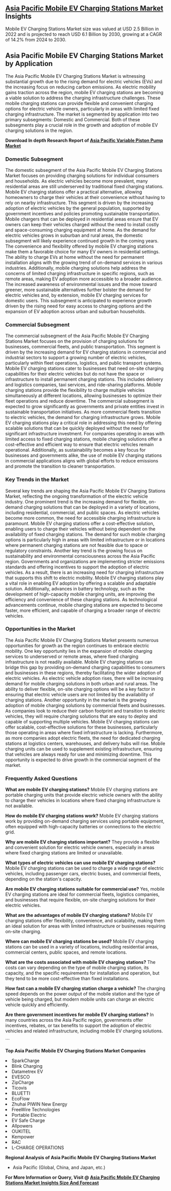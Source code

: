 <h2><a href="https://www.verifiedmarketreports.com/download-sample/?rid=416516&amp;utm_source=Github-Feb&amp;utm_medium=219" target="_blank">Asia Pacific Mobile EV Charging Stations Market</a> Insights</h2><p>Mobile EV Charging Stations Market size was valued at USD 2.5 Billion in 2022 and is projected to reach USD 6.1 Billion by 2030, growing at a CAGR of 14.2% from 2024 to 2030.</p><p><h2>Asia Pacific Mobile EV Charging Stations Market by Application</h2> <p>The Asia Pacific Mobile EV Charging Stations Market is witnessing substantial growth due to the rising demand for electric vehicles (EVs) and the increasing focus on reducing carbon emissions. As electric mobility gains traction across the region, mobile EV charging stations are becoming a viable solution to address the charging infrastructure challenges. These mobile charging stations can provide flexible and convenient charging options for electric vehicle owners, particularly in areas with limited fixed charging infrastructure. The market is segmented by application into two primary subsegments: Domestic and Commercial. Both of these subsegments play a crucial role in the growth and adoption of mobile EV charging solutions in the region. <p><strong>Download In depth Research Report of <a href="https://www.verifiedmarketreports.com/download-sample/?rid=236118&amp;utm_source=Pulse-Dec&amp;utm_medium=219" target="_blank">Asia Pacific Variable Piston Pump Market</a></strong></p></p> <h3>Domestic Subsegment</h3> <p>The domestic subsegment of the Asia Pacific Mobile EV Charging Stations Market focuses on providing charging solutions for individual consumers and households. As electric vehicles become more prevalent, many residential areas are still underserved by traditional fixed charging stations. Mobile EV charging stations offer a practical alternative, allowing homeowners to charge their vehicles at their convenience without having to rely on nearby infrastructure. This segment is driven by the increasing adoption of electric vehicles by the general population, supported by government incentives and policies promoting sustainable transportation. Mobile chargers that can be deployed in residential areas ensure that EV owners can keep their vehicles charged without the need to install costly and space-consuming charging equipment at home. As the demand for electric vehicles grows in suburban and rural areas, the domestic subsegment will likely experience continued growth in the coming years. The convenience and flexibility offered by mobile EV charging stations make them a favorable choice for many EV owners in residential settings. The ability to charge EVs at home without the need for permanent installation aligns with the growing trend of on-demand services in various industries. Additionally, mobile charging solutions help address the concerns of limited charging infrastructure in specific regions, such as remote areas, making EV adoption more accessible to a broader audience. The increased awareness of environmental issues and the move toward greener, more sustainable alternatives further bolster the demand for electric vehicles and, by extension, mobile EV charging services for domestic users. This subsegment is anticipated to experience growth driven by the rising need for easy access to charging options and the expansion of EV adoption across urban and suburban households. <h3>Commercial Subsegment</h3> <p>The commercial subsegment of the Asia Pacific Mobile EV Charging Stations Market focuses on the provision of charging solutions for businesses, commercial fleets, and public transportation. This segment is driven by the increasing demand for EV charging stations in commercial and industrial sectors to support a growing number of electric vehicles, particularly within fleet operations, logistics, and public transport systems. Mobile EV charging stations cater to businesses that need on-site charging capabilities for their electric vehicles but do not have the space or infrastructure to install permanent charging stations. This includes delivery and logistics companies, taxi services, and ride-sharing platforms. Mobile charging stations provide the flexibility to charge multiple vehicles simultaneously at different locations, allowing businesses to optimize their fleet operations and reduce downtime. The commercial subsegment is expected to grow significantly as governments and private entities invest in sustainable transportation initiatives. As more commercial fleets transition to electric vehicles, the demand for charging infrastructure grows. Mobile EV charging stations play a critical role in addressing this need by offering scalable solutions that can be quickly deployed without the need for significant infrastructure investment. For companies operating in areas with limited access to fixed charging stations, mobile charging solutions offer a cost-effective and efficient way to ensure that electric vehicles remain operational. Additionally, as sustainability becomes a key focus for businesses and governments alike, the use of mobile EV charging stations in commercial applications aligns with global efforts to reduce emissions and promote the transition to cleaner transportation. <h3>Key Trends in the Market</h3> <p>Several key trends are shaping the Asia Pacific Mobile EV Charging Stations Market, reflecting the ongoing transformation of the electric vehicle industry. One prominent trend is the increasing demand for flexible, on-demand charging solutions that can be deployed in a variety of locations, including residential, commercial, and public spaces. As electric vehicles become more common, the need for accessible charging infrastructure is paramount. Mobile EV charging stations offer a cost-effective solution, enabling users to charge their vehicles without being dependent on the availability of fixed charging stations. The demand for such mobile charging options is particularly high in areas with limited infrastructure or in locations where permanent charging stations are not feasible due to space or regulatory constraints. Another key trend is the growing focus on sustainability and environmental consciousness across the Asia Pacific region. Governments and organizations are implementing stricter emissions standards and offering incentives to support the adoption of electric vehicles. As a result, there is an increasing need for charging infrastructure that supports this shift to electric mobility. Mobile EV charging stations play a vital role in enabling EV adoption by offering a scalable and adaptable solution. Additionally, advances in battery technology, such as the development of high-capacity mobile charging units, are improving the efficiency and convenience of these charging stations. As technological advancements continue, mobile charging stations are expected to become faster, more efficient, and capable of charging a broader range of electric vehicles. <h3>Opportunities in the Market</h3> <p>The Asia Pacific Mobile EV Charging Stations Market presents numerous opportunities for growth as the region continues to embrace electric mobility. One key opportunity lies in the expansion of mobile charging services to underserved or remote areas, where fixed charging infrastructure is not readily available. Mobile EV charging stations can bridge this gap by providing on-demand charging capabilities to consumers and businesses in these regions, thereby facilitating the wider adoption of electric vehicles. As electric vehicle adoption rises, there will be increasing demand for mobile charging solutions in both urban and rural areas. The ability to deliver flexible, on-site charging options will be a key factor in ensuring that electric vehicle users are not limited by the availability of charging stations. Another opportunity in the market is the growing adoption of mobile charging solutions by commercial fleets and businesses. As companies look to reduce their carbon footprint and transition to electric vehicles, they will require charging solutions that are easy to deploy and capable of supporting multiple vehicles. Mobile EV charging stations can offer scalable, cost-effective solutions for these businesses, particularly those operating in areas where fixed infrastructure is lacking. Furthermore, as more companies adopt electric fleets, the need for dedicated charging stations at logistics centers, warehouses, and delivery hubs will rise. Mobile charging units can be used to supplement existing infrastructure, ensuring that vehicles are always ready for use and minimizing downtime. This opportunity is expected to drive growth in the commercial segment of the market. <h3>Frequently Asked Questions</h3> <p><strong>What are mobile EV charging stations?</strong> Mobile EV charging stations are portable charging units that provide electric vehicle owners with the ability to charge their vehicles in locations where fixed charging infrastructure is not available.</p> <p><strong>How do mobile EV charging stations work?</strong> Mobile EV charging stations work by providing on-demand charging services using portable equipment, often equipped with high-capacity batteries or connections to the electric grid.</p> <p><strong>Why are mobile EV charging stations important?</strong> They provide a flexible and convenient solution for electric vehicle owners, especially in areas where fixed charging stations are limited or unavailable.</p> <p><strong>What types of electric vehicles can use mobile EV charging stations?</strong> Mobile EV charging stations can be used to charge a wide range of electric vehicles, including passenger cars, electric buses, and commercial fleets, depending on the station's capacity.</p> <p><strong>Are mobile EV charging stations suitable for commercial use?</strong> Yes, mobile EV charging stations are ideal for commercial fleets, logistics companies, and businesses that require flexible, on-site charging solutions for their electric vehicles.</p> <p><strong>What are the advantages of mobile EV charging stations?</strong> Mobile EV charging stations offer flexibility, convenience, and scalability, making them an ideal solution for areas with limited infrastructure or businesses requiring on-site charging.</p> <p><strong>Where can mobile EV charging stations be used?</strong> Mobile EV charging stations can be used in a variety of locations, including residential areas, commercial centers, public spaces, and remote locations.</p> <p><strong>What are the costs associated with mobile EV charging stations?</strong> The costs can vary depending on the type of mobile charging station, its capacity, and the specific requirements for installation and operation, but they tend to be more cost-effective than fixed installations.</p> <p><strong>How fast can a mobile EV charging station charge a vehicle?</strong> The charging speed depends on the power output of the mobile station and the type of vehicle being charged, but modern mobile units can charge an electric vehicle quickly and efficiently.</p> <p><strong>Are there government incentives for mobile EV charging stations?</strong> In many countries across the Asia Pacific region, governments offer incentives, rebates, or tax benefits to support the adoption of electric vehicles and related infrastructure, including mobile EV charging solutions.</p> ```</p><p><strong>Top Asia Pacific Mobile EV Charging Stations Market Companies</strong></p><div data-test-id=""><p><li>SparkCharge</li><li> Blink Charging</li><li> Datametrex EV</li><li> EVESCO</li><li> ZipCharge</li><li> Ticovis</li><li> BLUETTI</li><li> EcoFlow</li><li> Zhuhai PIWIN New Energy</li><li> FreeWire Technologies</li><li> Portable Electric</li><li> EV Safe Charge</li><li> Allpowers</li><li> OUKITEL</li><li> Kempower</li><li> RAC</li><li> L-CHARGE OPERATIONS</li></p><div><strong>Regional Analysis of&nbsp;Asia Pacific Mobile EV Charging Stations Market</strong></div><ul><li dir="ltr"><p dir="ltr">Asia Pacific (Global, China, and Japan, etc.)</p></li></ul><p><strong>For More Information or Query, Visit @&nbsp;</strong><strong><a href="https://www.verifiedmarketreports.com/product/mobile-ev-charging-stations-market/?utm_source=Github-Feb&amp;utm_medium=219" target="_blank">Asia Pacific Mobile EV Charging Stations Market Insights Size And Forecast</a></strong></p></div><h2>&nbsp;</h2><div data-test-id="">&nbsp;</div>
